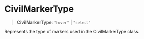 # CivilMarkerType

> **CivilMarkerType**: `"hover"` \| `"select"`

Represents the type of markers used in the CivilMarkerType class.
